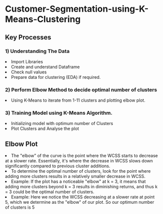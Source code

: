 # Customer-Segmentation-using-K-Means-Clustering
<h2>Key Processes</h2>

<h3> 1) Understanding The Data </h3>
        <li>Import Libraries</li> 
        <li>Create and understand Dataframe</li>
        <li>Check null values</li>
        <li>Prepare data for clustering (EDA) if required.</li>
     
<h3> 2) Perform Elbow Method to decide optimal number of clusters </h3>
       <li>Using K-Means to iterate from 1-11 clusters and plotting elbow plot.</li>
     
<h3> 3) Training Model using K-Means Algorithm.</h3>
        <li>Initializing model with optimum number of Clusters</li>
        <li>Plot Clusters and Analyse the plot</li>

<h2>Elbow Plot</h2>
<img src="">
<li>The "elbow" of the curve is the point where the WCSS starts to decrease at a slower rate. Essentially, it's where the decrease in WCSS slows down significantly compared to previous cluster additions.</li>
<li>To determine the optimal number of clusters, look for the point where adding more clusters results in a relatively smaller decrease in WCSS.</li>
<li>Example: If the plot has a noticeable "elbow" at k = 3, it means that adding more clusters beyond k = 3 results in diminishing returns, and thus k = 3 could be the optimal number of clusters.</li>
<li>Example: Here we notice the WCSS decreasing at a slower rate at point 5, which we determine as the "elbow" of our plot. So our optimum number of clusters is 5</li>
